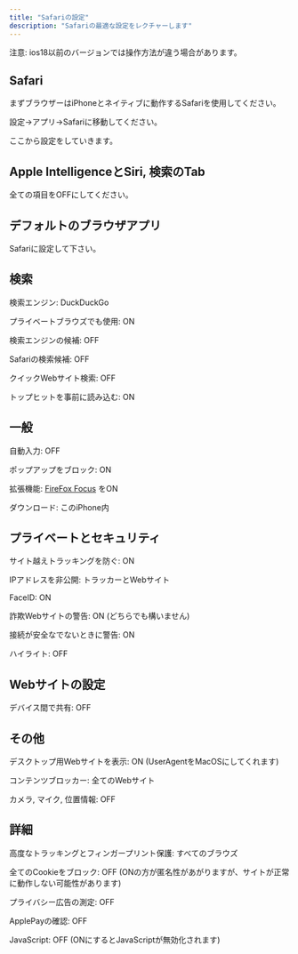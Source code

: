 ```yaml
---
title: "Safariの設定"
description: "Safariの最適な設定をレクチャーします"
---
```

注意: ios18以前のバージョンでは操作方法が違う場合があります。
## Safari
まずブラウザーはiPhoneとネイティブに動作するSafariを使用してください。

設定→アプリ→Safariに移動してください。

ここから設定をしていきます。

## Apple IntelligenceとSiri, 検索のTab

全ての項目をOFFにしてください。

## デフォルトのブラウザアプリ

Safariに設定して下さい。

## 検索
検索エンジン: DuckDuckGo

プライベートブラウズでも使用: ON

検索エンジンの候補: OFF

Safariの検索候補: OFF

クイックWebサイト検索: OFF

トップヒットを事前に読み込む: ON

## 一般

自動入力: OFF

ポップアップをブロック: ON

拡張機能: [FireFox Focus](https://www.mozilla.org/en-US/firefox/browsers/mobile/focus/) をON

ダウンロード: このiPhone内

## プライベートとセキュリティ

サイト越えトラッキングを防ぐ: ON

IPアドレスを非公開: トラッカーとWebサイト

FaceID: ON

詐欺Webサイトの警告: ON (どちらでも構いません)

接続が安全なでないときに警告: ON

ハイライト: OFF

## Webサイトの設定

デバイス間で共有: OFF

## その他

デスクトップ用Webサイトを表示: ON (UserAgentをMacOSにしてくれます)

コンテンツブロッカー: 全てのWebサイト

カメラ, マイク, 位置情報: OFF

## 詳細

高度なトラッキングとフィンガープリント保護: すべてのブラウズ

全てのCookieをブロック: OFF (ONの方が匿名性があがりますが、サイトが正常に動作しない可能性があります)

プライバシー広告の測定: OFF

ApplePayの確認: OFF

JavaScript: OFF (ONにするとJavaScriptが無効化されます)